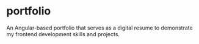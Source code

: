 # portfolio
 An Angular-based portfolio that serves as a digital resume to demonstrate my frontend development skills and projects.
